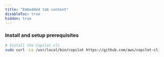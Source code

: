 ```yaml
---
title: "Embedded tab content"
disableToc: true
hidden: true
---
```


### Install and setup prerequisites

```bash
# Install the Copilot cli
sudo curl -Lo /usr/local/bin/copilot https://github.com/aws/copilot-cli/releases/latest/download/copilot-linux && sudo chmod +x /usr/local/bin/copilot
```